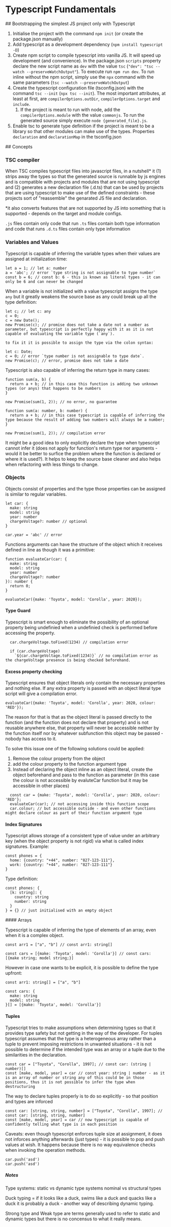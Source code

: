 # Typescript Fundamentals

## Bootstrapping the simplest JS project only with Typescript

1. Initialise the project with the command `npm init` (or create the package.json manually)
2. Add typescript as a development dependency (`npm install typescript -D`)
3. Create npm script to compile typescript into vanilla JS. It will speed up development (and convenience). 
In the package.json `scripts` property declare the new script name as `dev` with the value `tsc` (`"dev": "tsc --watch --preserveWatchOutput"`). To execute run `npm run dev`.
To run inline without the npm script, simply use the `npx` command with the same parameters (`tsc --watch --preserveWatchOutput`)
4. Create the typescript configuration file (tsconfig.json) with the command `tsc --init` (`npx tsc --init`).
The most important attributes, at least at first, are `compilerOptions.outDir`, `compilerOptions.target` and `include`.
    1. If the project is meant to run with node, add the `compilerOptions.module` with the value `commonjs`. To run the generated source simply execute `node {generated_file}.js`.
5. Enable tsc to generate type definition if the project is meant to be a library so that other modules can make use of the types. Properties `declaration` and `declarationMap` in the tsconfig.json


## Concepts

### TSC compiler

When TSC compiles typescript files into javascript files, in a nutshell* it (1) strips away the types so that the generated source is runnable by js engines and is compatible with projects and modules that are not using typescript and (2) generates a new declaration file (.d.ts) that can be used by projects that are using typescript to make use of the defined constraints - these projects sort of "reassemble" the genarated JS file and declaration.

*it also converts features that are not supported by JS into something that is supported - depends on the target and module configs.

`.js` files contain only code that run
`.ts` files contain both type information and code that runs
`.d.ts` files contain only type information


### Variables and Values

Typescript is capable of inferring the variable types when their values are assigned at initialization time:

```
let a = 1; // let a: number
a = 'abc'; // error `type string is not assignable to type number`
const b = 6; // const b: 6 - this is known as literal types - it can only be 6 and can never be changed
```

When a variable is not initialized with a value typescript assigns the type `any` but it greatly weakens the source base as any could break up all the type definition:

```
let c; // let c: any
c = 0;
c = new Date();
new Promise(c); // promise does not take a date not a number as parameter, but typescript is perfectly happy with it as it is not capable of evaluating the variable type (`any`). 

to fix it it is possible to assign the type via the colon syntax:

let c: Date;
c = 0; // error `type number is not assignable to type date`.
new Promise(c); // error, promise does not take a date
```

Typescript is also capable of inferring the return type in many cases:

```
function sum(a, b) {
  return a + b; // in this case this function is adding two unknown types (or anys) that happens to be numbers
}

new Promise(sum(1, 2)); // no error, no guarantee

function sum(a: number, b: number) {
  return a + b; // in this case typescript is capable of inferring the type because the result of adding two numbers will always be a number;
}

new Promise(sum(1, 2)); // compilation error
```

It might be a good idea to only explicitly declare the type when typescript cannot infer it (does not apply for function's return type nor arguments - would it be better to surfice the problem where the function is declared or where it is used?). It helps to keep the source base cleaner and also helps when refactoring with less things to change.


### Objects

Objects consist of properties and the type those properties can be assigned is similar to regular variables. 

```
let car: {
  make: string
  model: string
  year: number
  chargeVoltage?: number // optional
}

car.year = 'abc' // error
```

Functions arguments can have the structure of the object which it receives defined in line as though it was a primitive:

```
function evaluateCar(car: {
  make: string
  model: string
  year: number
  chargeVoltage?: number
}): number {
  return 0;
}

evaluateCar({make: 'Toyota', model: 'Corolla', year: 2020});
```

#### Type Guard

Typescript is smart enough to eliminate the possibility of an optional property being undefinied when a undefinied check is performed before accessing the property.

```
  car.chargeVoltage.toFixed(1234) // compilation error
  
  if (car.chargeVoltage)
    `${car.chargeVoltage.toFixed(1234)}` // no compilation error as the chargeVoltage presence is being checked beforehand.
```

#### Excess property checking

Typescript ensures that object literals only contain the necessary properties and nothing else.
If any extra property is passed with an object literal type script will give a compilation error.

```
evaluateCar({make: 'Toyota', model: 'Corolla', year: 2020, colour: 'RED'});
```

The reason for that is that as the object literal is passed directly to the function (and the function does not declare that property) and is not reusable anywhere else, that property will never be accessible neither by the function itself nor by whatever subfunction this object may be passed - nobody has access to it.

To solve this issue one of the following solutions could be applied:

1. Remove the colour property from the object
2. add the colour property to the function argument type
3. Instead of declaring the object inline as an object literal, create the object beforehand and pass to the function as parameter (in this case the colour is not accessible by evaluteCar function but it may be accessible in other places) 

```
  const car = {make: 'Toyota', model: 'Corolla', year: 2020, colour: 'RED'};
  evaluateCar(car); // not accessing inside this function scope
  car.colour; // but accessible outside - and even other functions might declare colour as part of their function argument type
```

#### Index Signatures 

Typescript allows storage of a consistent type of value under an arbitrary key (when the object property is not rigid) via what is called index signatures. Example:

```
const phones = {
  home: {country: "+44", number: "827-123-111"},
  work: {country: "+44", number: "827-123-111"}
}
```

Type definition:

```
const phones: {
  [k: string]: {
    country: string
    number: string
  }
} = {} // just initialised with an empty object
```

#### Arrays

Typescript is capable of inferring the type of elements of an array, even when it is a complex object.

```
const arr1 = ["a", "b"] // const arr1: string[]

const cars = [{make: 'Toyota', model: 'Corolla'}] // const cars: [{make string; model string;}]
```

However in case one wants to be explicit, it is possible to define the type upfront:

```
const arr1: string[] = ["a", "b"]

const cars: {
  make: string
  model: string
}[] = [{make: 'Toyota', model: 'Corolla'}]
```

#### Tuples

Typescript tries to make assumptions when determining types so that it provides type safety but not getting in the way of the developer.
For tuples typescript assumes that the type is a heterogeneous array rather than a tuple to prevent imposing restrictions in unwanted situations - it is not possible to determine if the intended type was an array or a tuple due to the similarities in the declaration.


```
const car = ["Toyota", "Corolla", 1997]; // const car: (string | number)[]
const [make, model, year] = car // const year: string | number - as it is an array of number or string any of this could be in those positions, thus it is not possible to infer the type when destructuring 
```

The way to declare tuples properly is to do so explicitly - so that position and types are inforced

```
const car: [string, string, number] = ["Toyota", "Corolla", 1997]; // const car: [string, string, number]
const [make, model, year] = car // now typescript is capable of confidently telling what type is in each position
```

Caveats: even though typescript enforces tuple size at assignment, it does not inforces anything afterwards (just types) - it is possible to pop and push values at wish.
It happens because there is no way equivalence checks when invoking the operation methods.

```
car.push('asd')
car.push('asd')
```

##### Notes

Type systems:
static vs dynamic type systems
nominal vs structural types

Duck typing = if it looks like a duck, swims like a duck and quacks like a duck it is probably a duck - another way of describing dynamic typing.

Strong type and Weak type are terms generally used to refer to static and dynamic types but there is no concensus to what it really means.